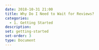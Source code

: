 ```yaml
---
date: 2018-10-31 21:00
title: Why Do I Need to Wait for Reviews?
categories:
  - 1. Getting Started
description:
set: getting-started
set-order: 3
type: Document
---
```

